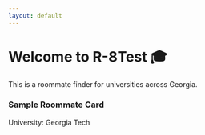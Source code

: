 ```yaml
---
layout: default
---
```


<link rel="stylesheet" href="assets/style.css">

# Welcome to R-8Test 🎓

This is a roommate finder for universities across Georgia.

<div class="card">
  <h3>Sample Roommate Card</h3>
  <p>University: Georgia Tech</p>
</div>
